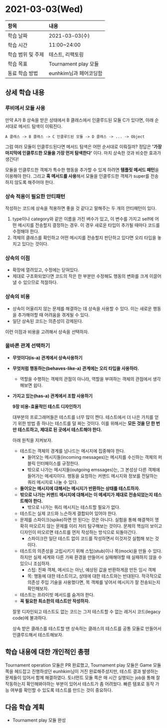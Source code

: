 # 2021-03-03\(Wed\)

| 항목 | 내용 |
| :--- | :--- |
| 학습 날짜 | 2021-03-03\(수\) |
| 학습 시간 | 11:00~24:00 |
| 학습 범위 및 주제 | 테스트, 리팩토링 |
| 학습 목표 | Tournament play 모듈 |
| 동료 학습 방법 | eunhkim님과 페어코딩함 |

## 상세 학습 내용

### 루비에서 모듈 사용

만약 A가 B 상속을 받은 상태에서 B 클래스에서 인클루드된 모듈 C가 있다면, 아래 순서대로 메서드 탐색이 이뤄진다.

```text
A 클래스 -> B 클래스 -> C 인클루드된 모듈 -> D 클래스 -> ... -> Object
```

그럼 여러 모듈이 인클루드된다면 메서드 탐색은 어떤 순서대로 이뤄질까? 정답은 **'가장 마지막에 인클루드한 모듈을 가장 먼저 탐색한다'** 이다. 마치 상속한 것과 비슷한 효과가 생긴다!

모듈을 인클루드한 객체가 특수한 행동을 추가할 수 있게 하려면 **템플릿 메서드 패턴**을 이용해야 한다. 그리고 **훅 메서드를 사용**해서 모듈을 인클루드한 객체가 super를 전송하지 않도록 해주어야 한다.

### 상속 적용이 필요한 안티패턴

작성하는 코드에 상속을 적용하면 좋을 것 같다고 말해주는 두 개의 안티패턴이 있다.

1. type이나 category와 같은 이름을 가진 벼수가 있고, 이 변수를 가지고 self에 어떤 메시지를 전송할지 결정하는 경우. 이 경우 새로운 타입이 추가될 때마다 코드를 수정해야 한다.
2. 객체의 클래스를 확인하고 어떤 메시지를 전송할지 판단하고 있다면 오리 타입을 놓치고 있다는 것이다.

### 상속의 이점

* 확장에 열려있고, 수정에는 닫혀있다.
* 제대로 구조화되었다면 코드의 작은 한 부분만 수정해도 행동의 변화를 크게 이끌어 낼 수 있으므로 적절하다.

### 상속의 비용

* 상속이 어울리지 않는 문제를 해결하는 데 상속을 사용할 수 있다. 이는 새로운 행동을 추가해야할 때 어려움을 겪게될 수 있다.
* 일단 상속된 코드는 의존성이 강제된다.

이런 이점과 비용을 고려해서 상속을 선택하자.

### 올바른 관계 선택하기

* **무엇이다\(is-a\) 관계에서 상속사용하기**
* **무엇처럼 행동하는\(behaves-like-a\) 관계에는 오리 타입을 사용하라.**
  * 역할을 수행하는 객체의 관점이 아니라, 역할을 부여하는 객체의 관점에서 생각해보면 쉽다.
* **가지고 있는\(has-a\) 관계에서 조합 사용하기**

  **9장 비용-효율적인 테스트 디자인하기**

  대부분의 프로그래머들은 테스트를 너무 많이 짠다. 테스트에서 더 나은 가치를 얻기 위한 방법 중 하나는 테스트를 덜 짜는 것이다. 이를 위해서는 **모든 것을 단 한 번만 테스트하고, 제대로 된 곳에서 테스트해야 한다.**

  아래 원칙을 지켜보자.

  * 테스트는 객체의 경계를 넘나드는 메시지에 집중해야 한다.
    * 들어오는 메시지들\(incoming messages\)는 메시지를 수신하는 객체의 퍼블릭 인터페이스를 규정한다.
    * 밖으로 나가는 메시지들\(outgoing emssages\)는, 그 본성상 다른 객체에 들어가는 메세지이다. 행동을 요청하는 커맨드 메시지와 정보를 전달하는 쿼리 메시지로 나눌 수 있다.
  * **들어오는 메시지에 대해서는 메시지가 반환하는 상태를 테스트하자.**
  * **밖으로 나가는 커맨드 메시지에 대해서는 이 메세지가 제대로 전송되었는지 테스트해야 한다.**
    * 밖으로 나가는 쿼리 메시지는 테스트할 필요가 없다.
  * 테스트는 실제 코드와 느슨하게 결합되어 있어야 한다.
  * 문제를 스파이크\(spike\)하면 안 된다는 것은 아니다. 실험을 통해 해결책이 명확히 떠오르지 않는 문제를 이리 저리 탐구해보는 것이다. 문제의 핵심이 보이고 디자인이 떠오르면 테스트를 먼저 작성하는 방식으로 되돌아간다.
    * 스파이크란 일단 테스트 없이 코드를 작성하면서 이것저것 실험해 보는 것이다.
  * 테스트의 의존성을 고립시키기 위해 스텁\(stub\)이나 목\(mock\)을 만들 수 있다. 하지만 실제 세계와 다른 가짜 환경을 만들어서 실패해야할 때 실패하지 않을 수 있으니 조심하자.
    * 스텁: 진짜 객체, 메서드는 아닌, 예상된 값을 반환하게끔 만든 임시 객체
    * 목: 행동에 대한 테스트이고, 상태에 대한 테스트와는 반대된다. 적극적으로 의존성 주입 기술을 사용했다면, 목 객체를 넣어서 메시지가 잘 전송되는지 확인해보자.
  * 테스트는 프라이빗 메서드를 숨겨야 한다.
  * **꼭 필요한 최소한의 테스트만 작성하자.**

  잘못 디자인되고 테스트도 없는 코드는 그저 테스트할 수 없는 레거시 코드\(legacy code\)에 불과하다.

  상속 받은 클래스를 테스트할 땐 상속하는 클래스의 테스트를 공통 모듈로 만들어서 인클루드해서 테스트해보자.

## **학습 내용에 대한 개인적인 총평**

Tournament operation 모듈은 PR 완료했고, Tournament play 모듈은 Game 모듈 쪽을 헤드잡고 진행하셨던 eunhkim님이 거진 완료해주셨지만, 테스트 결과 발생하는 문제들이 있어서 함께 해결하였다. 토너먼트 모듈 쪽은 매 시간 실행되는 job을 통해 잘 작동하는지 확인해봐야하는 부분이 있어서 테스트가 좀 어려웠다. 빠른 템포로 동작 가능 여부를 확인할 수 있도록 테스트를 만드는 것이 중요하다.

## **다음 학습 계획**

* Tournament play 모듈 완성

